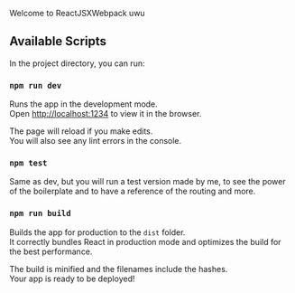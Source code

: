 Welcome to ReactJSXWebpack uwu

## Available Scripts

In the project directory, you can run:

### `npm run dev`

Runs the app in the development mode.<br>
Open [http://localhost:1234](http://localhost:3000) to view it in the browser.

The page will reload if you make edits.<br>
You will also see any lint errors in the console.

### `npm test`

Same as dev, but you will run a test version made by me, to see the power of the boilerplate and to have a reference of the routing and more.

### `npm run build`

Builds the app for production to the `dist` folder.<br>
It correctly bundles React in production mode and optimizes the build for the best performance.

The build is minified and the filenames include the hashes.<br>
Your app is ready to be deployed!